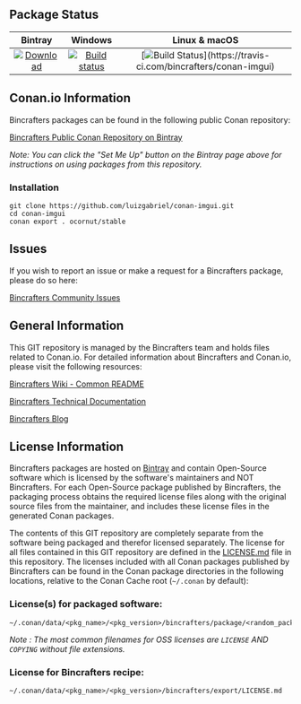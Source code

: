 ## Package Status

| Bintray | Windows | Linux & macOS |
|:--------:|:---------:|:-----------------:|
|[![Download](https://api.bintray.com/packages/bincrafters/public-conan/imgui%3Abincrafters/images/download.svg)](https://bintray.com/bincrafters/public-conan/imgui%3Abincrafters/_latestVersion)|[![Build status](https://ci.appveyor.com/api/projects/status/github/bincrafters/conan-imgui?svg=true)](https://ci.appveyor.com/project/BinCrafters/conan-imgui)|[![Build Status](https://travis-ci.com/bincrafters/conan-imgui.svg?)](https://travis-ci.com/bincrafters/conan-imgui)|

## Conan.io Information

Bincrafters packages can be found in the following public Conan repository:

[Bincrafters Public Conan Repository on Bintray](https://luizgabriel.bintray.com/conan-repo)

*Note: You can click the "Set Me Up" button on the Bintray page above for instructions on using packages from this repository.*

### Installation

```
git clone https://github.com/luizgabriel/conan-imgui.git
cd conan-imgui
conan export . ocornut/stable
```

## Issues

If you wish to report an issue or make a request for a Bincrafters package, please do so here:

[Bincrafters Community Issues](https://github.com/bincrafters/community/issues)

## General Information

This GIT repository is managed by the Bincrafters team and holds files related to Conan.io.  For detailed information about Bincrafters and Conan.io, please visit the following resources:

[Bincrafters Wiki - Common README](https://github.com/bincrafters/community/wiki/Common-README.md)

[Bincrafters Technical Documentation](http://bincrafters.readthedocs.io/en/latest/)

[Bincrafters Blog](https://bincrafters.github.io)

## License Information

Bincrafters packages are hosted on [Bintray](https://bintray.com) and contain Open-Source software which is licensed by the software's maintainers and NOT Bincrafters.  For each Open-Source package published by Bincrafters, the packaging process obtains the required license files along with the original source files from the maintainer, and includes these license files in the generated Conan packages.

The contents of this GIT repository are completely separate from the software being packaged and therefor licensed separately.  The license for all files contained in this GIT repository are defined in the [LICENSE.md](LICENSE.md) file in this repository.  The licenses included with all Conan packages published by Bincrafters can be found in the Conan package directories in the following locations, relative to the Conan Cache root (`~/.conan` by default):

### License(s) for packaged software:

    ~/.conan/data/<pkg_name>/<pkg_version>/bincrafters/package/<random_package_id>/license/<LICENSE_FILES_HERE>

*Note :   The most common filenames for OSS licenses are `LICENSE` AND `COPYING` without file extensions.*

### License for Bincrafters recipe:

    ~/.conan/data/<pkg_name>/<pkg_version>/bincrafters/export/LICENSE.md
